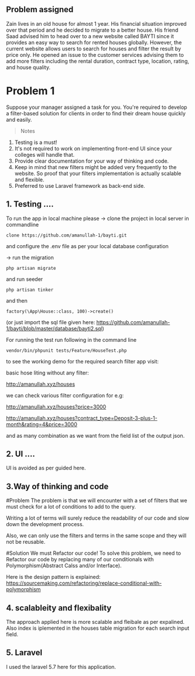 

## Problem assigned


Zain lives in an old house for almost 1 year. His financial situation improved over that period and he decided to migrate to a better house. His friend Saad advised him to head over to a new website called BAYTI since it provides an easy way to search for rented houses globally. However, the current website allows users to search for houses and filter the result by price only. He opened an issue to the customer services advising them to add more filters including the rental duration, contract type, location, rating, and house quality.

# Problem 1

Suppose your manager assigned a task for you. You're required to develop a filter-based solution for clients in order to find their dream house quickly and easily. 

> Notes

1. Testing is a must!
2. It's not required to work on implementing front-end UI since your colleges will handle that.
3. Provide clear documentation for your way of thinking and code.
4. Keep in mind that new filters might be added very frequently to the website. So proof that your filters implementation is actually scalable and flexible.
5. Preferred to use Laravel framework as back-end side.



## 1. Testing ....

To run the app in local machine please 
-> clone the project in local server in commandline
```
clone https://github.com/amanullah-1/bayti.git
```
and configure the .env file as per your local database configuration

-> run the migration
```
php artisan migrate
```

and run seeder 
```
php artisan tinker
```
and then 
```
factory(\App\House::class, 100)->create()
```

(or just import the sql file given here: https://github.com/amanullah-1/bayti/blob/master/database/bayti2.sql)

For running the test run following in the command line

```
vendor/bin/phpunit tests/Feature/HouseTest.php
```

to see the working demo for the required search filter app visit: 

basic hose liting without any filter:  

http://amanullah.xyz/houses

we can check various filter configuration for e.g: 

http://amanullah.xyz/houses?price=3000

http://amanullah.xyz/houses?contract_type=Deposit-3-plus-1-month&rating=4&price=3000

and as many combination as we want from the field list of the output json.

## 2. UI ....

UI is avoided as per guided here.

## 3.Way of thinking and code

#Problem
The problem is that we will encounter with a set of filters that we must check for a lot of conditions to add to the query.

Writing a lot of terms will surely reduce the readability of our code and slow down the development process.

Also, we can only use the filters and terms in the same scope and they will not be reusable.

#Solution
We must Refactor our code! To solve this problem, we need to Refactor our code by replacing many of our conditionals with Polymorphism(Abstract Calss and/or Interface).

Here is the design pattern is explained: 
https://sourcemaking.com/refactoring/replace-conditional-with-polymorphism

## 4. scalableity and flexibality
The approach applied here is more scalable and fleibale as per expalined.
Also index is iplemented in the houses table migration for each search input field.

## 5. Laravel

I used the laravel 5.7 here for this application.

